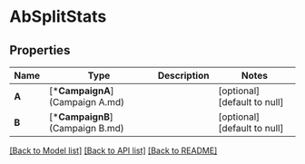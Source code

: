# AbSplitStats

## Properties
Name | Type | Description | Notes
------------ | ------------- | ------------- | -------------
**A** | [***CampaignA**](Campaign A.md) |  | [optional] [default to null]
**B** | [***CampaignB**](Campaign B.md) |  | [optional] [default to null]

[[Back to Model list]](../README.md#documentation-for-models) [[Back to API list]](../README.md#documentation-for-api-endpoints) [[Back to README]](../README.md)


